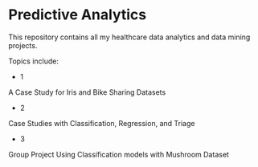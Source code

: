 # Predictive Analytics
This repository contains all my healthcare data analytics and data mining projects.

Topics include:

- 1  

A Case Study for Iris and Bike Sharing Datasets

- 2  

Case Studies with Classification, Regression, and Triage

- 3  

Group Project Using Classification models with Mushroom Dataset

